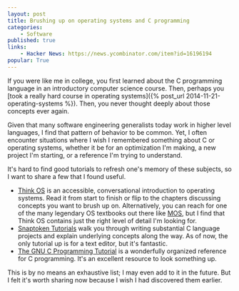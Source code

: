 ```yaml
---
layout: post
title: Brushing up on operating systems and C programming
categories:
    - Software
published: true
links:
    - Hacker News: https://news.ycombinator.com/item?id=16196194
popular: True
---
```


If you were like me in college, you first learned about the C programming language in an introductory computer science course. Then, perhaps you [took a really hard course in operating systems]({% post_url 2014-11-21-operating-systems %}). Then, you never thought deeply about those concepts ever again.

Given that many software engineering generalists today work in higher level languages, I find that pattern of behavior to be common. Yet, I often encounter situations where I wish I remembered something about C or operating systems, whether it be for an optimization I'm making, a new project I'm starting, or a reference I'm trying to understand.

It's hard to find good tutorials to refresh one's memory of these subjects, so I want to share a few that I found useful.

- [Think OS](http://greenteapress.com/thinkos/thinkos.pdf) is an accessible, conversational introduction to operating systems. Read it from start to finish or flip to the chapters discussing concepts you want to brush up on. Alternatively, you can reach for one of the many legendary OS textbooks out there like [MOS](https://en.wikipedia.org/wiki/Modern_Operating_Systems), but I find that Think OS contains just the right level of detail I'm looking for.
- [Snaptoken Tutorials](https://viewsourcecode.org/snaptoken/) walk you through writing substantial C language projects and explain underlying concepts along the way. As of now, the only tutorial up is for a text editor, but it's fantastic.
- [The GNU C Programming Tutorial](http://crasseux.com/books/ctutorial/) is a wonderfully organized reference for C programming. It's an excellent resource to look something up.

This is by no means an exhaustive list; I may even add to it in the future. But I felt it's worth sharing now because I wish I had discovered them earlier.

